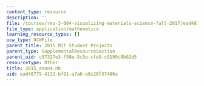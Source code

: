 ```yaml
---
content_type: resource
description: ''
file: /courses/res-3-004-visualizing-materials-science-fall-2017/ead487794132bf91a7a6e8c20f37486a_2015_anon4.nb
file_type: application/mathematica
learning_resource_types: []
ocw_type: OCWFile
parent_title: 2015 MIT Student Projects
parent_type: SupplementalResourceSection
parent_uid: c97327e3-f58e-5c5e-cfe5-c9199c8b02d5
resourcetype: Other
title: 2015_anon4.nb
uid: ead48779-4132-bf91-a7a6-e8c20f37486a
---
```

